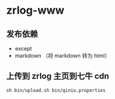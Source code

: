 # zrlog-www

## 发布依赖

- except
- markdown （将 markdown 转为 html）

## 上传到 zrlog 主页到七牛 cdn

`sh bin/upload.sh bin/qiniu.properties`